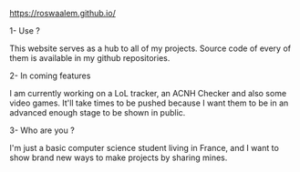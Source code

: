 https://roswaalem.github.io/

1- Use ?

This website serves as a hub to all of my projects. Source code of every of them is available in my github repositories.

2- In coming features

I am currently working on a LoL tracker, an ACNH Checker and also some video games. It'll take times to be pushed because I want them to be in an advanced enough stage to be shown in public.

3- Who are you ?

I'm just a basic computer science student living in France, and I want to show brand new ways to make projects by sharing mines.
